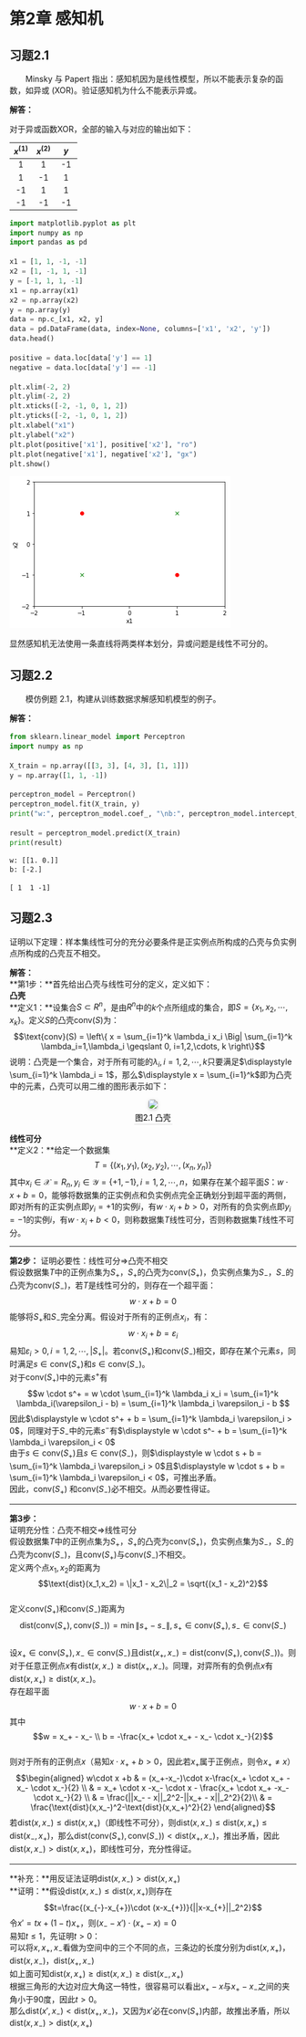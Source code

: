 # 第2章 感知机

## 习题2.1
&emsp;&emsp;Minsky 与 Papert 指出：感知机因为是线性模型，所以不能表示复杂的函数，如异或 (XOR)。验证感知机为什么不能表示异或。

**解答：**  

对于异或函数XOR，全部的输入与对应的输出如下：  

$x^{(1)}$ | $x^{(2)}$ | $y$  
:---: | :---: | :---:   
&nbsp;1&nbsp; | &nbsp;1&nbsp; |&nbsp;-1&nbsp;  
&nbsp;1&nbsp; | &nbsp;-1&nbsp; | &nbsp;1&nbsp;  
&nbsp;-1&nbsp; | &nbsp;1&nbsp; | &nbsp;1&nbsp;  
&nbsp;-1&nbsp; | &nbsp;-1&nbsp; | &nbsp;-1&nbsp;  


```python
import matplotlib.pyplot as plt
import numpy as np
import pandas as pd

x1 = [1, 1, -1, -1]
x2 = [1, -1, 1, -1]
y = [-1, 1, 1, -1]
x1 = np.array(x1)
x2 = np.array(x2)
y = np.array(y)
data = np.c_[x1, x2, y]
data = pd.DataFrame(data, index=None, columns=['x1', 'x2', 'y'])
data.head()

positive = data.loc[data['y'] == 1]
negative = data.loc[data['y'] == -1]

plt.xlim(-2, 2)
plt.ylim(-2, 2)
plt.xticks([-2, -1, 0, 1, 2])
plt.yticks([-2, -1, 0, 1, 2])
plt.xlabel("x1")
plt.ylabel("x2")
plt.plot(positive['x1'], positive['x2'], "ro")
plt.plot(negative['x1'], negative['x2'], "gx")
plt.show()
```


![png](output_2_0.png)


显然感知机无法使用一条直线将两类样本划分，异或问题是线性不可分的。

## 习题2.2

&emsp;&emsp;模仿例题 2.1，构建从训练数据求解感知机模型的例子。

**解答：**


```python
from sklearn.linear_model import Perceptron
import numpy as np

X_train = np.array([[3, 3], [4, 3], [1, 1]])
y = np.array([1, 1, -1])

perceptron_model = Perceptron()
perceptron_model.fit(X_train, y)
print("w:", perceptron_model.coef_, "\nb:", perceptron_model.intercept_, "\n")

result = perceptron_model.predict(X_train)
print(result)
```

    w: [[1. 0.]] 
    b: [-2.] 
    
    [ 1  1 -1]
    

## 习题2.3
证明以下定理：样本集线性可分的充分必要条件是正实例点所构成的凸壳与负实例点所构成的凸壳互不相交。

**解答：**  
**第1步：**首先给出凸壳与线性可分的定义，定义如下：  
**凸壳**  
**定义1：**设集合$S \subset R^n$，是由$R^n$中的$k$个点所组成的集合，即$S=\{x_1,x_2,\cdots, x_k\}$。定义$S$的凸壳$\text{conv}(S)$为：$$\text{conv}(S) = \left\{ x = \sum_{i=1}^k \lambda_i x_i \Big| \sum_{i=1}^k \lambda_i=1,\lambda_i \geqslant 0, i=1,2,\cdots, k \right\}$$说明：凸壳是一个集合，对于所有可能的$\lambda_i,i=1,2,\cdots,k$只要满足$\displaystyle \sum_{i=1}^k \lambda_i = 1$，那么$\displaystyle x = \sum_{i=1}^k$即为凸壳中的元素，凸壳可以用二维的图形表示如下：
<br/><center>
<img style="border-radius: 0.3125em;box-shadow: 0 2px 4px 0 rgba(34,36,38,.12),0 2px 10px 0 rgba(34,36,38,.08);" src="../images/2-1-Convex-Hull.png"><br><div style="color:orange; border-bottom: 1px solid #d9d9d9;display: inline-block;color: #000;padding: 2px;">图2.1 凸壳</div></center>

**线性可分**  
**定义2：**给定一个数据集$$T=\{(x_1,y_1), (x_2,y_2), \cdots, (x_n,y_n)\}$$其中$x_i \in \mathcal{X}=R_n, y_i \in \mathcal{Y} = \{+1, -1\}, i=1,2,\cdots, n$，如果存在某个超平面$S：w \cdot x + b = 0$，能够将数据集的正实例点和负实例点完全正确划分到超平面的两侧，即对所有的正实例点即$y_i=+1$的实例$i$，有$w \cdot x_i + b > 0$，对所有的负实例点即$y_i = -1$的实例$i$，有$w \cdot x_i + b < 0$，则称数据集$T$线性可分，否则称数据集$T$线性不可分。  

----

**第2步：** 证明必要性：线性可分$\Rightarrow$凸壳不相交  
假设数据集$T$中的正例点集为$S_+$，$S_+$的凸壳为$\text{conv}(S_+)$，负实例点集为$S_-$，$S_-$的凸壳为$\text{conv}(S_-)$，若$T$是线性可分的，则存在一个超平面：$$w \cdot x + b = 0$$能够将$S_+$和$S_-$完全分离。假设对于所有的正例点$x_i$，有：$$w \cdot x_i + b = \varepsilon_i$$易知$\varepsilon_i > 0, i = 1,2,\cdots,|S_+|。$若$\text{conv}(S_+)$和$\text{conv}(S_-)$相交，即存在某个元素$s$，同时满足$s \in \text{conv}(S_+)$和$s \in \text{conv}(S_-)$。  
对于$\text{conv}(S_+)$中的元素$s^+$有$$w \cdot s^+ = w \cdot \sum_{i=1}^k \lambda_i x_i = \sum_{i=1}^k \lambda_i(\varepsilon_i - b) = \sum_{i=1}^k \lambda_i \varepsilon_i - b $$因此$\displaystyle w \cdot s^+ + b = \sum_{i=1}^k \lambda_i \varepsilon_i > 0$，同理对于$S_-$中的元素$s^-$有$\displaystyle w \cdot s^- + b = \sum_{i=1}^k \lambda_i \varepsilon_i < 0$  
由于$s \in \text{conv}(S_+)$且$s \in \text{conv}(S_-)$，则$\displaystyle w \cdot s + b = \sum_{i=1}^k \lambda_i \varepsilon_i > 0$且$\displaystyle w \cdot s + b = \sum_{i=1}^k \lambda_i \varepsilon_i < 0$，可推出矛盾。  
因此，$\text{conv}(S_+)$ 和$\text{conv}(S_-)$必不相交。从而必要性得证。  

----

**第3步：**  
证明充分性：凸壳不相交$\Rightarrow$线性可分  
假设数据集$T$中的正例点集为$S_+$，$S_+$的凸壳为$\text{conv}(S_+)$，负实例点集为$S_-$，$S_-$的凸壳为$\text{conv}(S_-)$，且$\text{conv}(S_+)$与$\text{conv}(S_-)$不相交。  
定义两个点$x_1,x_2$的距离为$$\text{dist}(x_1,x_2) = \|x_1 - x_2\|_2 = \sqrt{(x_1 - x_2)^2}$$  
定义$\text{conv}(S_+)$和$\text{conv}(S_-)$距离为$$\text{dist}(\text{conv}(S_+),\text{conv}(S_-)) = \min \|s_+ - s_-\|, s_+ \in \text{conv}(S_+), s_- \in \text{conv}(S_-)$$  
设$x_+ \in \text{conv}(S_+), x_- \in \text{conv}(S_-)$且$\text{dist}(x_+, x_-) = \text{dist}(\text{conv}(S_+),\text{conv}(S_-))$。则对于任意正例点$x$有$\text{dist}(x,x_-) \geqslant \text{dist}(x_+ , x_-)$。同理，对弈所有的负例点$x$有$\text{dist}(x,x_+) \geqslant \text{dist}(x , x_-)$。  
存在超平面$$w \cdot x + b = 0$$其中$$w = x_+ - x_- \\ b = -\frac{x_+ \cdot x_+ -  x_- \cdot x_-}{2}$$  
则对于所有的正例点$x$（易知$x \cdot x_+ + b > 0$，因此若$x_+$属于正例点，则令$x_+ \neq x$）$$\begin{aligned}
w\cdot x +b 
& = (x_+-x_-)\cdot x-\frac{x_+ \cdot x_+ - x_- \cdot x_-}{2} \\
& = x_+ \cdot x -x_- \cdot x - \frac{x_+ \cdot x_+ -x_- \cdot x_-}{2} \\
& = \frac{||x_- - x||_2^2-||x_+ - x||_2^2}{2}\\
& = \frac{\text{dist}(x,x_-)^2-\text{dist}(x,x_+)^2}{2}
\end{aligned}$$若$\text{dist}(x,x_-) \leqslant \text{dist}(x,x_+)$（即线性不可分），则$\text{dist}(x,x_-) \leqslant \text{dist}(x,x_+) \leqslant \text{dist}(x_-,x_+)$，那么$\text{dist}(\text{conv}(S_+),\text{conv}(S_-)) < \text{dist}(x_+,x_-)$，推出矛盾，因此$\text{dist}(x,x_-) > \text{dist}(x,x_+)$，即线性可分，充分性得证。  

----

**补充：**用反证法证明$\text{dist}(x,x_-) > \text{dist}(x,x_+)$  
**证明：**假设$\text{dist}(x,x_-) \leqslant \text{dist}(x,x_+)$则存在$$t=\frac{(x_{-}-x_{+})\cdot (x-x_{+})}{||x-x_{+}||_2^2}$$令$x' = tx + (1-t) x _+$，则$(x_- - x') \cdot (x_+ - x) = 0$  
易知$t \leqslant 1$，先证明$t > 0$：  
可以将$x, x_+, x_-$看做为空间中的三个不同的点，三条边的长度分别为$\text{dist}(x, x_+)，\text{dist}(x, x_-)，\text{dist}(x_+, x_-)$  
如上面可知$\text{dist}(x,x_+) \geqslant \text{dist}(x,x_-) \geqslant \text{dist}(x_-,x_+)$  
根据三角形的大边对应大角这一特性，很容易可以看出$x_+-x$与$x_+ - x_-$之间的夹角小于90度，因此$t > 0$。  
那么$\text{dist}(x',x_-) < \text{dist}(x_+,x_-)$，又因为$x'$必在$\text{conv}(S_+)$内部，故推出矛盾，所以$\text{dist}(x,x_-) > \text{dist}(x,x_+)$
